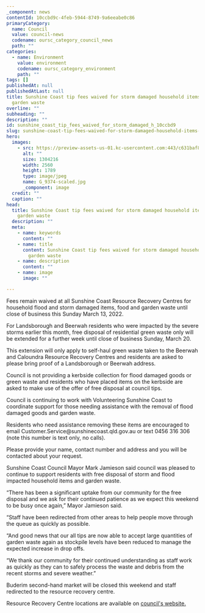 ```yaml
---
_component: news
contentId: 10ccbd9c-4feb-5944-8749-9a6eeabe0c86
primaryCategory:
  name: Council
  value: council-news
  codename: oursc_category_council_news
  path: ""
categories:
  - name: Environment
    value: environment
    codename: oursc_category_environment
    path: ""
tags: []
publishedAt: null
publishedAtLast: null
title: Sunshine Coast tip fees waived for storm damaged household items and
  garden waste
overline: ""
subheading: ""
description: ""
id: sunshine_coast_tip_fees_waived_for_storm_damaged_h_10ccbd9
slug: sunshine-coast-tip-fees-waived-for-storm-damaged-household-items-and-garden-waste
hero:
  images:
    - src: https://preview-assets-us-01.kc-usercontent.com:443/c631baf8-1b46-001f-580c-d0001b68b4a8/0a960748-7de8-486b-a698-1ba31d7874b4/G_9374-scaled.jpg
      alt: ""
      size: 1304216
      width: 2560
      height: 1789
      type: image/jpeg
      name: G_9374-scaled.jpg
      _component: image
  credit: ""
  caption: ""
head:
  title: Sunshine Coast tip fees waived for storm damaged household items and
    garden waste
  description: ""
  meta:
    - name: keywords
      content: ""
    - name: title
      content: Sunshine Coast tip fees waived for storm damaged household items and
        garden waste
    - name: description
      content: ""
    - name: image
      image: ""

---
```

Fees remain waived at all Sunshine Coast Resource Recovery Centres for household flood and storm damaged items, food and garden waste until close of business this Sunday March 13, 2022.

For Landsborough and Beerwah residents who were impacted by the severe storms earlier this month, free disposal of residential green waste only will be extended for a further week until close of business Sunday, March 20.

This extension will only apply to self-haul green waste taken to the Beerwah and Caloundra Resource Recovery Centres and residents are asked to please bring proof of a Landsborough or Beerwah address.

Council is not providing a kerbside collection for flood damaged goods or green waste and residents who have placed items on the kerbside are asked to make use of the offer of free disposal at council tips.

Council is continuing to work with Volunteering Sunshine Coast to coordinate support for those needing assistance with the removal of flood damaged goods and garden waste.

Residents who need assistance removing these items are encouraged to email Customer.Service\@sunshinecoast.qld.gov.au or text 0456 316 306 (note this number is text only, no calls).

Please provide your name, contact number and address and you will be contacted about your request.

Sunshine Coast Council Mayor Mark Jamieson said council was pleased to continue to support residents with free disposal of storm and flood impacted household items and garden waste.

“There has been a significant uptake from our community for the free disposal and we ask for their continued patience as we expect this weekend to be busy once again,” Mayor Jamieson said.

“Staff have been redirected from other areas to help people move through the queue as quickly as possible.

“And good news that our all tips are now able to accept large quantities of garden waste again as stockpile levels have been reduced to manage the expected increase in drop offs.

“We thank our community for their continued understanding as staff work as quickly as they can to safely process the waste and debris from the recent storms and severe weather.”

Buderim second-hand market will be closed this weekend and staff redirected to the resource recovery centre.

Resource Recovery Centre locations are available on [council's website.](https://www.sunshinecoast.qld.gov.au/Living-and-Community/Waste-and-Recycling/Rubbish-Tip-Locations-and-Fees)
